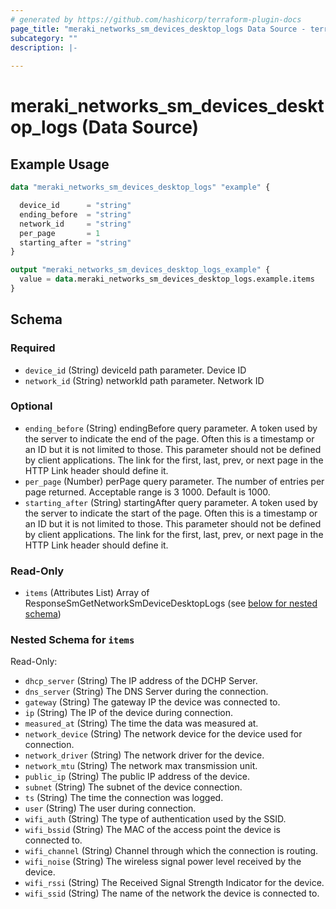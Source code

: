 ```yaml
---
# generated by https://github.com/hashicorp/terraform-plugin-docs
page_title: "meraki_networks_sm_devices_desktop_logs Data Source - terraform-provider-meraki"
subcategory: ""
description: |-
  
---
```


# meraki_networks_sm_devices_desktop_logs (Data Source)



## Example Usage

```terraform
data "meraki_networks_sm_devices_desktop_logs" "example" {

  device_id      = "string"
  ending_before  = "string"
  network_id     = "string"
  per_page       = 1
  starting_after = "string"
}

output "meraki_networks_sm_devices_desktop_logs_example" {
  value = data.meraki_networks_sm_devices_desktop_logs.example.items
}
```

<!-- schema generated by tfplugindocs -->
## Schema

### Required

- `device_id` (String) deviceId path parameter. Device ID
- `network_id` (String) networkId path parameter. Network ID

### Optional

- `ending_before` (String) endingBefore query parameter. A token used by the server to indicate the end of the page. Often this is a timestamp or an ID but it is not limited to those. This parameter should not be defined by client applications. The link for the first, last, prev, or next page in the HTTP Link header should define it.
- `per_page` (Number) perPage query parameter. The number of entries per page returned. Acceptable range is 3 1000. Default is 1000.
- `starting_after` (String) startingAfter query parameter. A token used by the server to indicate the start of the page. Often this is a timestamp or an ID but it is not limited to those. This parameter should not be defined by client applications. The link for the first, last, prev, or next page in the HTTP Link header should define it.

### Read-Only

- `items` (Attributes List) Array of ResponseSmGetNetworkSmDeviceDesktopLogs (see [below for nested schema](#nestedatt--items))

<a id="nestedatt--items"></a>
### Nested Schema for `items`

Read-Only:

- `dhcp_server` (String) The IP address of the DCHP Server.
- `dns_server` (String) The DNS Server during the connection.
- `gateway` (String) The gateway IP the device was connected to.
- `ip` (String) The IP of the device during connection.
- `measured_at` (String) The time the data was measured at.
- `network_device` (String) The network device for the device used for connection.
- `network_driver` (String) The network driver for the device.
- `network_mtu` (String) The network max transmission unit.
- `public_ip` (String) The public IP address of the device.
- `subnet` (String) The subnet of the device connection.
- `ts` (String) The time the connection was logged.
- `user` (String) The user during connection.
- `wifi_auth` (String) The type of authentication used by the SSID.
- `wifi_bssid` (String) The MAC of the access point the device is connected to.
- `wifi_channel` (String) Channel through which the connection is routing.
- `wifi_noise` (String) The wireless signal power level received by the device.
- `wifi_rssi` (String) The Received Signal Strength Indicator for the device.
- `wifi_ssid` (String) The name of the network the device is connected to.
